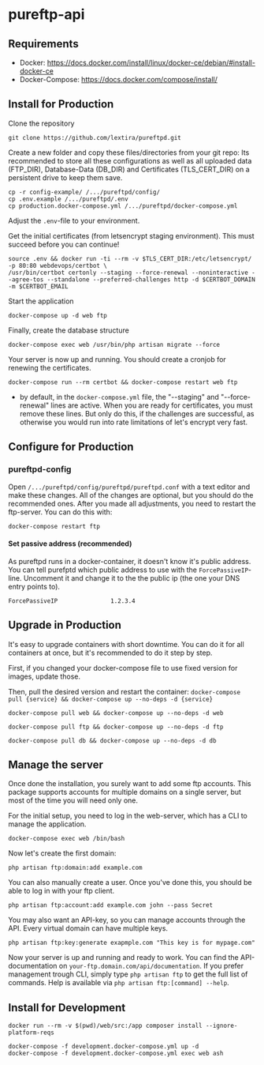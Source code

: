 # pureftp-api

## Requirements
* Docker: https://docs.docker.com/install/linux/docker-ce/debian/#install-docker-ce
* Docker-Compose: https://docs.docker.com/compose/install/

## Install for Production

Clone the repository 
```
git clone https://github.com/lextira/pureftpd.git
```

Create a new folder and copy these files/directories from your git repo:
Its recommended to store all these configurations as well as all uploaded data (FTP_DIR), Database-Data (DB_DIR) and Certificates (TLS_CERT_DIR) on a persistent drive to keep them save.
```
cp -r config-example/ /.../pureftpd/config/
cp .env.example /.../pureftpd/.env
cp production.docker-compose.yml /.../pureftpd/docker-compose.yml
```

Adjust the `.env`-file to your environment. 

Get the initial certificates (from letsencrypt staging environment). This must succeed before you can continue!
```
source .env && docker run -ti --rm -v $TLS_CERT_DIR:/etc/letsencrypt/ -p 80:80 webdevops/certbot \
/usr/bin/certbot certonly --staging --force-renewal --noninteractive --agree-tos --standalone --preferred-challenges http -d $CERTBOT_DOMAIN -m $CERTBOT_EMAIL
```

Start the application
```
docker-compose up -d web ftp
```

Finally, create the database structure
```
docker-compose exec web /usr/bin/php artisan migrate --force
```

Your server is now up and running. You should create a cronjob for renewing the certificates.
```
docker-compose run --rm certbot && docker-compose restart web ftp
```
 * by default, in the `docker-compose.yml` file, the "--staging" and "--force-renewal" lines are active. When you are ready for certificates, you must remove these lines. But only do this, if the challenges are successful, as otherwise you would run into rate limitations of let's encrypt very fast.


## Configure for Production

### pureftpd-config
Open `/.../pureftpd/config/pureftpd/pureftpd.conf` with a text editor and make these changes. All of the changes are optional, but you should do the recommended ones. After you made all adjustments, you need to restart the ftp-server. You can do this with:
```
docker-compose restart ftp
```

#### Set passive address (recommended)
As pureftpd runs in a docker-container, it doesn't know it's public address. You can tell purefptd which public address to use with the `ForcePassiveIP`-line. Uncomment it and change it to the the public ip (the one your DNS entry points to).

```
ForcePassiveIP               1.2.3.4
```

## Upgrade in Production
It's easy to upgrade containers with short downtime. You can do it for all containers at once, but it's
recommended to do it step by step.

First, if you changed your docker-compose file to use fixed version for images, update those.

Then, pull the desired version and restart the container: `docker-compose pull {service} && docker-compose up --no-deps -d {service}
`

```
docker-compose pull web && docker-compose up --no-deps -d web

docker-compose pull ftp && docker-compose up --no-deps -d ftp

docker-compose pull db && docker-compose up --no-deps -d db
```

## Manage the server

Once done the installation, you surely want to add some ftp accounts. This package supports accounts for multiple domains on a single server, but most of the time you will need only one.

For the initial setup, you need to log in the web-server, which has a CLI to manage the application.
```
docker-compose exec web /bin/bash
```

Now let's create the first domain:
```
php artisan ftp:domain:add example.com
```

You can also manually create a user. Once you've done this, you should be able to log in with your ftp client.
```
php artisan ftp:account:add example.com john --pass Secret
```

You may also want an API-key, so you can manage accounts through the API. Every virtual domain can have multiple keys.
```
php artisan ftp:key:generate exapmple.com "This key is for mypage.com"
```

Now your server is up and running and ready to work. You can find the API-documentation on `your-ftp.domain.com/api/documentation`. If you prefer management trough CLI, simply type `php artisan ftp` to get the full list of commands. Help is available via `php artisan ftp:[command] --help`.



## Install for Development

```
docker run --rm -v $(pwd)/web/src:/app composer install --ignore-platform-reqs

docker-compose -f development.docker-compose.yml up -d
docker-compose -f development.docker-compose.yml exec web ash
```